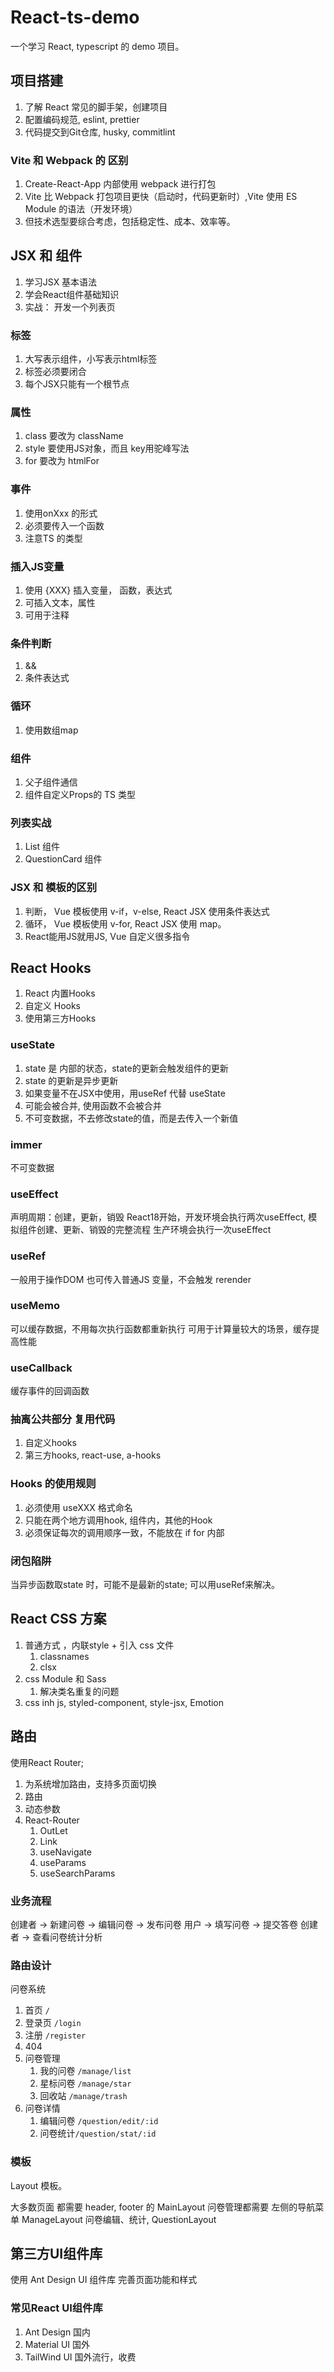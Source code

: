 # React-ts-demo
一个学习 React, typescript 的 demo 项目。

## 项目搭建
1. 了解 React 常见的脚手架，创建项目
2. 配置编码规范, eslint, prettier
3. 代码提交到Git仓库, husky, commitlint

### Vite 和 Webpack 的 区别
1. Create-React-App 内部使用 webpack 进行打包
2. Vite 比 Webpack 打包项目更快（启动时，代码更新时）,Vite 使用 ES Module 的语法（开发环境）
3. 但技术选型要综合考虑，包括稳定性、成本、效率等。

## JSX 和 组件
1. 学习JSX 基本语法
2. 学会React组件基础知识
3. 实战： 开发一个列表页

### 标签
1. 大写表示组件，小写表示html标签
2. 标签必须要闭合
3. 每个JSX只能有一个根节点
   
### 属性
1. class 要改为 className
2. style 要使用JS对象，而且 key用驼峰写法
3. for 要改为 htmlFor

### 事件
1. 使用onXxx 的形式
2. 必须要传入一个函数
3. 注意TS 的类型

### 插入JS变量
1. 使用 {XXX} 插入变量， 函数，表达式
2. 可插入文本，属性
3. 可用于注释

### 条件判断
1. &&
2. 条件表达式

### 循环
1. 使用数组map

### 组件
1. 父子组件通信
2. 组件自定义Props的 TS 类型 

### 列表实战
1. List 组件
2. QuestionCard 组件


### JSX 和 模板的区别
1. 判断， Vue 模板使用 v-if，v-else,  React JSX 使用条件表达式
2. 循环， Vue 模板使用 v-for, React JSX 使用 map。
3. React能用JS就用JS, Vue 自定义很多指令


## React Hooks
1. React 内置Hooks
2. 自定义 Hooks
3. 使用第三方Hooks


### useState
1. state 是 内部的状态，state的更新会触发组件的更新
2. state 的更新是异步更新
3. 如果变量不在JSX中使用，用useRef 代替 useState
4. 可能会被合并, 使用函数不会被合并
5. 不可变数据，不去修改state的值，而是去传入一个新值

### immer
不可变数据


### useEffect
声明周期：创建，更新，销毁
React18开始，开发环境会执行两次useEffect, 模拟组件创建、更新、销毁的完整流程
生产环境会执行一次useEffect

### useRef
一般用于操作DOM
也可传入普通JS 变量，不会触发 rerender

### useMemo
可以缓存数据，不用每次执行函数都重新执行
可用于计算量较大的场景，缓存提高性能

### useCallback
缓存事件的回调函数

### 抽离公共部分 复用代码
1. 自定义hooks
2. 第三方hooks, react-use, a-hooks

### Hooks 的使用规则
1. 必须使用 useXXX 格式命名
2. 只能在两个地方调用hook, 组件内，其他的Hook
3. 必须保证每次的调用顺序一致，不能放在 if for 内部

### 闭包陷阱
当异步函数取state 时，可能不是最新的state;
可以用useRef来解决。

## React CSS 方案
1. 普通方式 ，内联style + 引入 css 文件
   1. classnames
   2. clsx
2. css Module 和 Sass
   1. 解决类名重复的问题
3. css inh js, styled-component, style-jsx, Emotion


## 路由
使用React Router;
1. 为系统增加路由，支持多页面切换
2. 路由
3. 动态参数
4. React-Router
   1. OutLet
   2. Link
   3. useNavigate
   4. useParams
   5. useSearchParams

### 业务流程
创建者 -> 新建问卷 -> 编辑问卷 -> 发布问卷
用户 -> 填写问卷 -> 提交答卷
创建者 -> 查看问卷统计分析

### 路由设计
问卷系统
1. 首页 `/`
2. 登录页 `/login`
3. 注册 `/register`
4. 404  
5. 问卷管理
   1. 我的问卷 `/manage/list`
   2. 星标问卷 `/manage/star`
   3. 回收站 `/manage/trash`
6. 问卷详情
   1. 编辑问卷 `/question/edit/:id`
   2. 问卷统计`/question/stat/:id`

### 模板
Layout 模板。

大多数页面 都需要 header, footer 的 MainLayout
问卷管理都需要 左侧的导航菜单 ManageLayout
问卷编辑、统计, QuestionLayout

## 第三方UI组件库
使用 Ant Design UI 组件库 完善页面功能和样式

### 常见React UI组件库
1. Ant Design 国内
2. Material UI 国外
3. TailWind UI 国外流行，收费